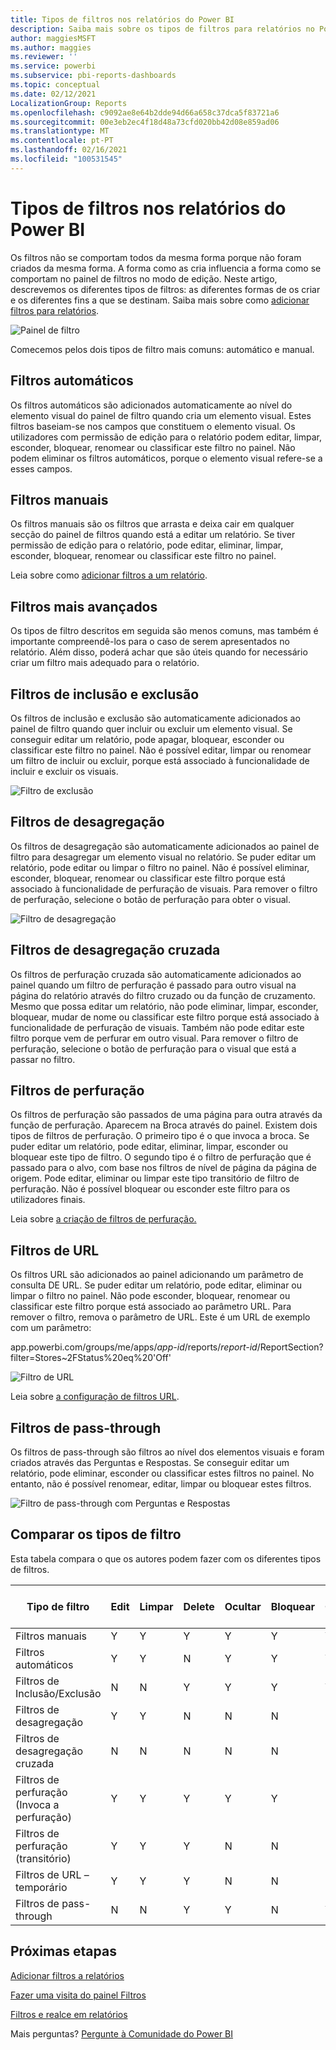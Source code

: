 ```yaml
---
title: Tipos de filtros nos relatórios do Power BI
description: Saiba mais sobre os tipos de filtros para relatórios no Power BI, incluindo o filtro de página, o filtro de visualização ou o filtro de relatório.
author: maggiesMSFT
ms.author: maggies
ms.reviewer: ''
ms.service: powerbi
ms.subservice: pbi-reports-dashboards
ms.topic: conceptual
ms.date: 02/12/2021
LocalizationGroup: Reports
ms.openlocfilehash: c9092ae8e64b2dde94d66a658c37dca5f83721a6
ms.sourcegitcommit: 00e3eb2ec4f18d48a73cfd020bb42d08e859ad06
ms.translationtype: MT
ms.contentlocale: pt-PT
ms.lasthandoff: 02/16/2021
ms.locfileid: "100531545"
---
```

# <a name="types-of-filters-in-power-bi-reports"></a>Tipos de filtros nos relatórios do Power BI

Os filtros não se comportam todos da mesma forma porque não foram criados da mesma forma. A forma como as cria influencia a forma como se comportam no painel de filtros no modo de edição. Neste artigo, descrevemos os diferentes tipos de filtros: as diferentes formas de os criar e os diferentes fins a que se destinam. Saiba mais sobre como [adicionar filtros para relatórios](power-bi-report-add-filter.md). 

![Painel de filtro](media/power-bi-report-filter-types/power-bi-filter-pane.png)

Comecemos pelos dois tipos de filtro mais comuns: automático e manual.

## <a name="automatic-filters"></a>Filtros automáticos 

Os filtros automáticos são adicionados automaticamente ao nível do elemento visual do painel de filtro quando cria um elemento visual. Estes filtros baseiam-se nos campos que constituem o elemento visual. Os utilizadores com permissão de edição para o relatório podem editar, limpar, esconder, bloquear, renomear ou classificar este filtro no painel. Não podem eliminar os filtros automáticos, porque o elemento visual refere-se a esses campos.

## <a name="manual-filters"></a>Filtros manuais 

Os filtros manuais são os filtros que arrasta e deixa cair em qualquer secção do painel de filtros quando está a editar um relatório. Se tiver permissão de edição para o relatório, pode editar, eliminar, limpar, esconder, bloquear, renomear ou classificar este filtro no painel.

Leia sobre como [adicionar filtros a um relatório](power-bi-report-add-filter.md).

## <a name="more-advanced-filters"></a>Filtros mais avançados

Os tipos de filtro descritos em seguida são menos comuns, mas também é importante compreendê-los para o caso de serem apresentados no relatório. Além disso, poderá achar que são úteis quando for necessário criar um filtro mais adequado para o relatório.

## <a name="include-and-exclude-filters"></a>Filtros de inclusão e exclusão

Os filtros de inclusão e exclusão são automaticamente adicionados ao painel de filtro quando quer incluir ou excluir um elemento visual. Se conseguir editar um relatório, pode apagar, bloquear, esconder ou classificar este filtro no painel. Não é possível editar, limpar ou renomear um filtro de incluir ou excluir, porque está associado à funcionalidade de incluir e excluir os visuais.

![Filtro de exclusão](media/power-bi-report-filter-types/power-bi-filters-exclude.png)

## <a name="drill-down-filters"></a>Filtros de desagregação

Os filtros de desagregação são automaticamente adicionados ao painel de filtro para desagregar um elemento visual no relatório. Se puder editar um relatório, pode editar ou limpar o filtro no painel. Não é possível eliminar, esconder, bloquear, renomear ou classificar este filtro porque está associado à funcionalidade de perfuração de visuais. Para remover o filtro de perfuração, selecione o botão de perfuração para obter o visual.

![Filtro de desagregação](media/power-bi-report-filter-types/power-bi-filters-drill-down.png)

## <a name="cross-drill-filters"></a>Filtros de desagregação cruzada

Os filtros de perfuração cruzada são automaticamente adicionados ao painel quando um filtro de perfuração é passado para outro visual na página do relatório através do filtro cruzado ou da função de cruzamento. Mesmo que possa editar um relatório, não pode eliminar, limpar, esconder, bloquear, mudar de nome ou classificar este filtro porque está associado à funcionalidade de perfuração de visuais. Também não pode editar este filtro porque vem de perfurar em outro visual. Para remover o filtro de perfuração, selecione o botão de perfuração para o visual que está a passar no filtro.

## <a name="drill-through-filters"></a>Filtros de perfuração

Os filtros de perfuração são passados de uma página para outra através da função de perfuração. Aparecem na Broca através do painel. Existem dois tipos de filtros de perfuração. O primeiro tipo é o que invoca a broca. Se puder editar um relatório, pode editar, eliminar, limpar, esconder ou bloquear este tipo de filtro. O segundo tipo é o filtro de perfuração que é passado para o alvo, com base nos filtros de nível de página da página de origem. Pode editar, eliminar ou limpar este tipo transitório de filtro de perfuração. Não é possível bloquear ou esconder este filtro para os utilizadores finais.

Leia sobre [a criação de filtros de perfuração.](desktop-drillthrough.md)

## <a name="url-filters"></a>Filtros de URL

Os filtros URL são adicionados ao painel adicionando um parâmetro de consulta DE URL. Se puder editar um relatório, pode editar, eliminar ou limpar o filtro no painel. Não pode esconder, bloquear, renomear ou classificar este filtro porque está associado ao parâmetro URL. Para remover o filtro, remova o parâmetro de URL. Este é um URL de exemplo com um parâmetro:

app.powerbi.com/groups/me/apps/*app-id*/reports/*report-id*/ReportSection?filter=Stores~2FStatus%20eq%20'Off'

![Filtro de URL](media/power-bi-report-filter-types/power-bi-filter-url.png)

Leia sobre [a configuração de filtros URL](../collaborate-share/service-url-filters.md).

## <a name="pass-through-filters"></a>Filtros de pass-through

Os filtros de pass-through são filtros ao nível dos elementos visuais e foram criados através das Perguntas e Respostas. Se conseguir editar um relatório, pode eliminar, esconder ou classificar estes filtros no painel. No entanto, não é possível renomear, editar, limpar ou bloquear estes filtros.

![Filtro de pass-through com Perguntas e Respostas](media/power-bi-report-filter-types/power-bi-filters-qna.png)

## <a name="comparing-filter-types"></a>Comparar os tipos de filtro

Esta tabela compara o que os autores podem fazer com os diferentes tipos de filtros.

| Tipo de filtro | Edit | Limpar | Delete | Ocultar | Bloquear | Ordenar | Mudar o Nome |
|----|----|----|----|----|----|----|----|
| Filtros manuais | Y | Y | Y | Y | Y | Y | Y |
| Filtros automáticos | Y | Y | N | Y | Y | Y | Y |
| Filtros de Inclusão/Exclusão | N | N | Y | Y | Y | Y | N |
| Filtros de desagregação | Y | Y | N | N | N | N | N |
| Filtros de desagregação cruzada | N | N | N | N | N | N | N |
| Filtros de perfuração (Invoca a perfuração) | Y | Y | Y | Y | Y | N | N |
| Filtros de perfuração (transitório) | Y | Y | Y | N | N | N | N |
| Filtros de URL – temporário | Y | Y | Y | N | N | N | N |
| Filtros de pass-through | N | N | Y | Y | N | Y | N |


## <a name="next-steps"></a>Próximas etapas

[Adicionar filtros a relatórios](power-bi-report-add-filter.md)

[ Fazer uma visita do painel Filtros](../consumer/end-user-report-filter.md)

[Filtros e realce em relatórios](power-bi-reports-filters-and-highlighting.md)

Mais perguntas? [Pergunte à Comunidade do Power BI](https://community.powerbi.com/)
